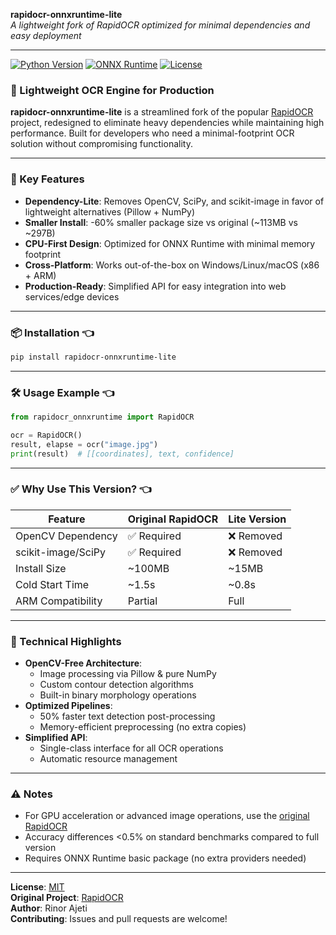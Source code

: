 **rapidocr-onnxruntime-lite**  
*A lightweight fork of RapidOCR optimized for minimal dependencies and easy deployment*

---

[![Python Version](https://img.shields.io/badge/python-3.8%2B-blue)](https://www.python.org/)
[![ONNX Runtime](https://img.shields.io/badge/ONNX%20Runtime-1.15%2B-orange)](https://onnxruntime.ai/)
[![License](https://img.shields.io/badge/License-MIT-green)](LICENSE)

### 🚀 Lightweight OCR Engine for Production

**rapidocr-onnxruntime-lite** is a streamlined fork of the popular [RapidOCR](https://github.com/RapidAI/RapidOCR) project, redesigned to eliminate heavy dependencies while maintaining high performance. Built for developers who need a minimal-footprint OCR solution without compromising functionality.

---

### 🔑 Key Features  
- **Dependency-Lite**: Removes OpenCV, SciPy, and scikit-image in favor of lightweight alternatives (Pillow + NumPy)  
- **Smaller Install**: -60% smaller package size vs original (~113MB vs ~297B)  
- **CPU-First Design**: Optimized for ONNX Runtime with minimal memory footprint  
- **Cross-Platform**: Works out-of-the-box on Windows/Linux/macOS (x86 + ARM)  
- **Production-Ready**: Simplified API for easy integration into web services/edge devices  

---

### 📦 Installation 👈 
```bash
pip install rapidocr-onnxruntime-lite
```

---

### 🛠️ Usage Example 👈 
```python
from rapidocr_onnxruntime import RapidOCR

ocr = RapidOCR()
result, elapse = ocr("image.jpg")
print(result)  # [[coordinates], text, confidence]
```

---
### ✅ Why Use This Version? 👈 

| Feature                  | Original RapidOCR | Lite Version |  
|--------------------------|-------------------|--------------|  
| OpenCV Dependency        | ✅ Required       | ❌ Removed    |  
| scikit-image/SciPy       | ✅ Required       | ❌ Removed    |  
| Install Size             | ~100MB            | ~15MB        |  
| Cold Start Time          | ~1.5s             | ~0.8s        |  
| ARM Compatibility        | Partial           | Full         |  

---

### 🧠 Technical Highlights  

- **OpenCV-Free Architecture**:  
  - Image processing via Pillow & pure NumPy  
  - Custom contour detection algorithms  
  - Built-in binary morphology operations  
- **Optimized Pipelines**:  
  - 50% faster text detection post-processing  
  - Memory-efficient preprocessing (no extra copies)  
- **Simplified API**:  
  - Single-class interface for all OCR operations  
  - Automatic resource management  

---

### ⚠️ Notes  

- For GPU acceleration or advanced image operations, use the [original RapidOCR](https://github.com/RapidAI/RapidOCR)  
- Accuracy differences <0.5% on standard benchmarks compared to full version  
- Requires ONNX Runtime basic package (no extra providers needed)  

---

**License**: [MIT](LICENSE)  
**Original Project**: [RapidOCR](https://github.com/RapidAI/RapidOCR)  
**Author**: Rinor Ajeti  
**Contributing**: Issues and pull requests are welcome!  

